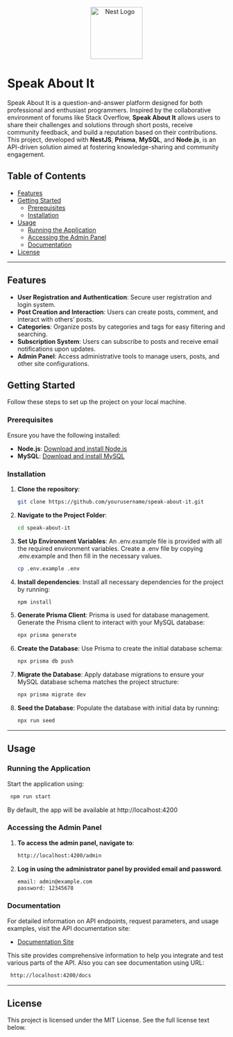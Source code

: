 <p align="center">
  <a href="http://nestjs.com/" target="blank"><img src="https://nestjs.com/img/logo-small.svg" width="120" alt="Nest Logo" /></a>
</p>

# Speak About It

Speak About It is a question-and-answer platform designed for both professional and enthusiast programmers. Inspired by the collaborative environment of forums like Stack Overflow, **Speak About It** allows users to share their challenges and solutions through short posts, receive community feedback, and build a reputation based on their contributions. This project, developed with **NestJS**, **Prisma**, **MySQL**, and **Node.js**, is an API-driven solution aimed at fostering knowledge-sharing and community engagement.

## Table of Contents

- [Features](#features)
- [Getting Started](#getting-started)
  - [Prerequisites](#prerequisites)
  - [Installation](#installation)
- [Usage](#usage)
  - [Running the Application](#running-the-application)
  - [Accessing the Admin Panel](#accessing-the-admin-panel)
  - [Documentation](#documentation)
- [License](#license)

---

## Features

- **User Registration and Authentication**: Secure user registration and login system.
- **Post Creation and Interaction**: Users can create posts, comment, and interact with others’ posts.
- **Categories**: Organize posts by categories and tags for easy filtering and searching.
- **Subscription System**: Users can subscribe to posts and receive email notifications upon updates.
- **Admin Panel**: Access administrative tools to manage users, posts, and other site configurations.

## Getting Started

Follow these steps to set up the project on your local machine.

### Prerequisites

Ensure you have the following installed:

- **Node.js**: [Download and install Node.js](https://nodejs.org/)
- **MySQL**: [Download and install MySQL](https://www.mysql.com/)

### Installation

1. **Clone the repository**:
   
   ```bash
   git clone https://github.com/yourusername/speak-about-it.git
   ```
2. **Navigate to the Project Folder**:
   
    ```bash
   cd speak-about-it
   ```
3. **Set Up Environment Variables**: An .env.example file is provided with all the required environment variables. Create a .env file by copying .env.example and then fill in the necessary values.

    ```bash
   cp .env.example .env
   ```
4. **Install dependencies**: Install all necessary dependencies for the project by running:
   
   ```bash
   npm install
   ```
5. **Generate Prisma Client**: Prisma is used for database management. Generate the Prisma client to interact with your MySQL database:

   ```bash
   npx prisma generate
   ```
6. **Create the Database**: Use Prisma to create the initial database schema:

   ```bash
   npx prisma db push
   ```
7. **Migrate the Database**: Apply database migrations to ensure your MySQL database schema matches the project structure:

     ```bash
   npx prisma migrate dev
   ```
8. **Seed the Database**: Populate the database with initial data by running:

   ```bash
   npx run seed
   ```

---
## Usage

### Running the Application

Start the application using:

   ```bash
    npm run start
   ```
By default, the app will be available at http://localhost:4200

### Accessing the Admin Panel

1. **To access the admin panel, navigate to**:

    ```bash
   http://localhost:4200/admin
   ```
2. **Log in using the administrator panel by provided email and password**.
   
     ```bash
     email: admin@example.com
     password: 12345678
   ```
### Documentation

For detailed information on API endpoints, request parameters, and usage examples, visit the API documentation site:

  - [Documentation Site]()

This site provides comprehensive information to help you integrate and test various parts of the API.
Also you can see documentation using URL:
  
  ```bash
   http://localhost:4200/docs
   ```
---
## License

This project is licensed under the MIT License. See the full license text below.



  
